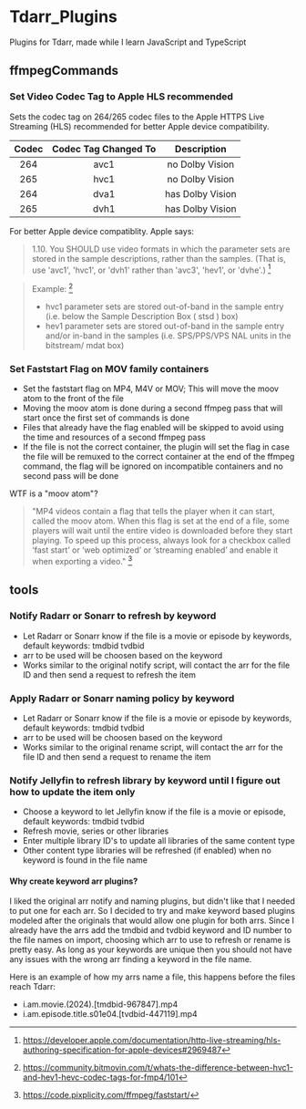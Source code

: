 # Tdarr_Plugins
Plugins for Tdarr, made while I learn JavaScript and TypeScript

## ffmpegCommands
### Set Video Codec Tag to Apple HLS recommended
Sets the codec tag on 264/265 codec files to the Apple HTTPS Live Streaming (HLS) recommended for better Apple device 
compatibility.

| Codec | Codec Tag Changed To | Description |
|:---:|:---:|:---:|
| 264 | avc1 | no Dolby Vision |
| 265 | hvc1 | no Dolby Vision |
| 264 | dva1 | has Dolby Vision |
| 265 | dvh1 | has Dolby Vision |

<!-- DV 264 codec tag information taken from DolbyVisionProfilsLevels.pdf sectionn 2.1.2 Dolby Vision profile strings-->
<!-- https://dolby.my.salesforce.com/sfc/p/700000009YuG/a/4u000000l6G4/4R18riPaaW3gxpVx7XwyQLdEITLFjB.w.Si0LoQR5j8 -->
    
For better Apple device compatiblity. Apple says:
> 1.10. You SHOULD use video formats in which the parameter sets are stored in the sample descriptions, rather than the samples. (That is, use 'avc1', 'hvc1', or 'dvh1' rather than 'avc3', 'hev1', or 'dvhe'.) [^1]

> Example: [^2]
> - hvc1 parameter sets are stored out-of-band in the sample entry (i.e. below the Sample Description Box ( stsd ) box)
> - hev1 parameter sets are stored out-of-band in the sample entry and/or in-band in the samples (i.e. SPS/PPS/VPS NAL units in the bitstream/ mdat box)

### Set Faststart Flag on MOV family containers
* Set the faststart flag on MP4, M4V or MOV; This will move the moov atom to the front of the file
* Moving the moov atom is done during a second ffmpeg pass that will start once the first set of commands is done
* Files that already have the flag enabled will be skipped to avoid using the time and resources of a second ffmpeg pass
* If the file is not the correct container, the plugin will set the flag in case the file will be remuxed to the 
  correct container at the end of the ffmpeg command, the flag will be ignored on incompatible containers and no second
  pass will be done
  
 WTF is a "moov atom"?
 > "MP4 videos contain a flag that tells the player when it can start, called the moov atom. When this flag is set at the end of a file, some players will wait until the entire video is downloaded before they start playing. To speed up this process, always look for a checkbox called ‘fast start’ or ‘web optimized’ or ‘streaming enabled’ and enable it when exporting a video." [^3]

## tools
### Notify Radarr or Sonarr to refresh by keyword
  - Let Radarr or Sonarr know if the file is a movie or episode by keywords, default keywords: tmdbid tvdbid
  - arr to be used will be choosen based on the keyword
  - Works similar to the original notify script, will contact the arr for the file ID and then send a request to 
  refresh the item

### Apply Radarr or Sonarr naming policy by keyword
  - Let Radarr or Sonarr know if the file is a movie or episode by keywords, default keywords: tmdbid tvdbid
  - arr to be used will be choosen based on the keyword
  - Works similar to the original rename script, will contact the arr for the file ID and then send a request to rename 
  the item

### Notify Jellyfin to refresh library by keyword until I figure out how to update the item only
  - Choose a keyword to let Jellyfin know if the file is a movie or episode, default keywords: tmdbid tvdbid
  - Refresh movie, series or other libraries
  - Enter multiple library ID's to update all libraries of the same content type
  - Other content type libraries will be refreshed (if enabled) when no keyword is found in the file name

#### Why create keyword arr plugins?
I liked the original arr notify and naming plugins, but didn't like that I needed to put one for each arr. So I decided
to try and make keyword based plugins modeled after the originals that would allow one plugin for both arrs. Since I 
already have the arrs add the tmdbid and tvdbid keyword and ID number to the file names on import, choosing which arr 
to use to refresh or rename is pretty easy. As long as your keywords are unique then you should not have any issues 
with the wrong arr finding a keyword in the file name.

Here is an example of how my arrs name a file, this happens before the files reach Tdarr:
 - i.am.movie.(2024).[tmdbid-967847].mp4
 - i.am.episode.title.s01e04.[tvdbid-447119].mp4

<!-- source links -->

[^1]: https://developer.apple.com/documentation/http-live-streaming/hls-authoring-specification-for-apple-devices#2969487

[^2]: https://community.bitmovin.com/t/whats-the-difference-between-hvc1-and-hev1-hevc-codec-tags-for-fmp4/101

[^3]: https://code.pixplicity.com/ffmpeg/faststart/